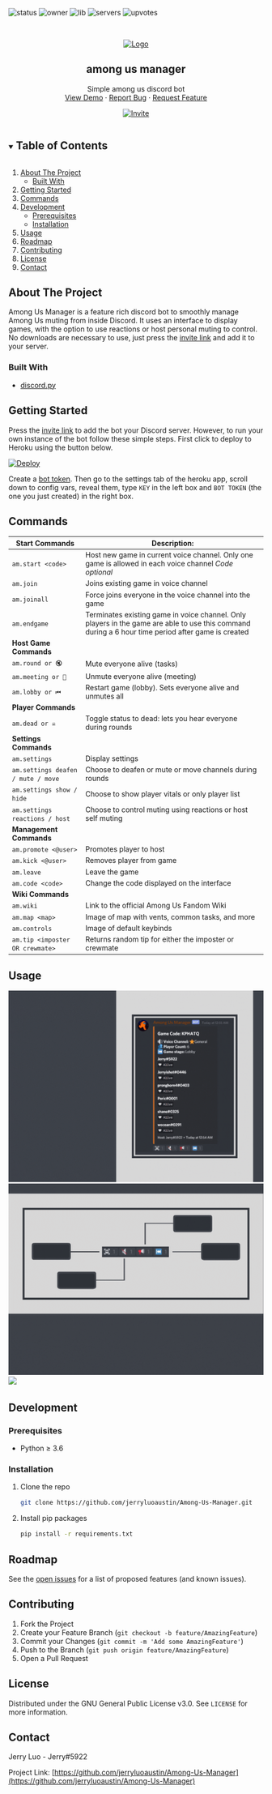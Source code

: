 ![status](https://top.gg/api/widget/status/756743033181044827.svg)
![owner](https://top.gg/api/widget/owner/756743033181044827.svg)
![lib](https://top.gg/api/widget/lib/756743033181044827.svg)
![servers](https://top.gg/api/widget/servers/756743033181044827.svg) ![upvotes](https://top.gg/api/widget/upvotes/756743033181044827.svg)



<!-- PROJECT LOGO -->
<br />
<p align="center">
  <a href="https://github.com/jerryluoaustin/Among-Us-Manager">
    <img src="https://i.imgur.com/K6V81tr.png" alt="Logo" width="80" height="80">
  </a>


  <h2 align="center">among us manager</h2>

  <p align="center">
    Simple among us discord bot
    <br />
    <a href="https://github.com/jerryluoaustin/Among-Us-Manager/blob/master/demos/slide3.gif">View Demo</a>
    ·
    <a href="https://github.com/jerryluoaustin/Among-Us-Manager/issues">Report Bug</a>
    ·
    <a href="https://github.com/jerryluoaustin/Among-Us-Manager/issues">Request Feature</a>
  </p>
  <p align="center">
  <a href="https://discord.com/oauth2/authorize?client_id=756743033181044827&permissions=12787776&scope=bot">
    <img src="https://i.imgur.com/zkYVDa9.png" alt="Invite" width="130" height="">
  </a>
</p>



<!-- TABLE OF CONTENTS -->
<details open="open">
  <summary><h2 style="display: inline-block">Table of Contents</h2></summary>
  <ol>
    <li>
      <a href="#about-the-project">About The Project</a>
      <ul>
        <li><a href="#built-with">Built With</a></li>
      </ul>
    </li>
    <li><a href="#getting-started">Getting Started</a></li>
    <li><a href="#commands">Commands</a></li>
    <li>
      <a href="#development">Development</a>
      <ul>
        <li><a href="#prerequisites">Prerequisites</a></li>
        <li><a href="#installation">Installation</a></li>
      </ul>
    </li>
    <li><a href="#usage">Usage</a></li>
    <li><a href="#roadmap">Roadmap</a></li>
    <li><a href="#contributing">Contributing</a></li>
    <li><a href="#license">License</a></li>
    <li><a href="#contact">Contact</a></li>
  </ol>
</details>



<!-- ABOUT THE PROJECT -->
## About The Project

Among Us Manager is a feature rich discord bot to smoothly manage Among Us muting from inside Discord. It uses an interface to display games, with the option to use reactions or host personal muting to control. No downloads are necessary to use, just press the [invite link](https://discord.com/oauth2/authorize?client_id=756743033181044827&permissions=12787776&scope=bot) and add it to your server.

### Built With

* [discord.py](https://github.com/Rapptz/discord.py)

<!-- GETTING STARTED -->
## Getting Started

Press the [invite link](https://discord.com/oauth2/authorize?client_id=756743033181044827&permissions=12787776&scope=bot) to add the bot your Discord server. However, to run your own instance of the bot follow these simple steps. First click to deploy to Heroku using the button below.

[![Deploy](https://www.herokucdn.com/deploy/button.svg)](https://heroku.com/deploy?template=https://github.com/jerryluoaustin/Among-Us-Manager)

Create a [bot token](https://github.com/reactiflux/discord-irc/wiki/Creating-a-discord-bot-&-getting-a-token). Then go to the settings tab of the heroku app, scroll down to config vars, reveal them, type `KEY` in the left box and `BOT TOKEN` (the one you just created) in the right box.

## Commands
Start Commands | Description:
--------|---------
`am.start <code>` | Host new game in current voice channel. Only one game is allowed in each voice channel *Code optional*
`am.join` | Joins existing game in voice channel
`am.joinall` | Force joins everyone in the voice channel into the game
`am.endgame` | Terminates existing game in voice channel. Only players in the game are able to use this command during a 6 hour time period after game is created
**Host Game Commands** |
`am.round or 🔇` | Mute everyone alive (tasks)
`am.meeting or 📢` | Unmute everyone alive (meeting)
`am.lobby or ⏮` | Restart game (lobby). Sets everyone alive and unmutes all
**Player Commands** |
`am.dead or ☠` | Toggle status to dead: lets you hear everyone during rounds
**Settings Commands** |
`am.settings` | Display settings
`am.settings deafen / mute / move` | Choose to deafen or mute or move channels during rounds
`am.settings show / hide` | Choose to show player vitals or only player list
`am.settings reactions / host` | Choose to control muting using reactions or host self muting
**Management Commands** |
`am.promote <@user>` | Promotes player to host
`am.kick <@user>` | Removes player from game
`am.leave` | Leave the game
`am.code <code>` | Change the code displayed on the interface
**Wiki Commands** |
`am.wiki` | Link to the official Among Us Fandom Wiki
`am.map <map>` | Image of map with vents, common tasks, and more
`am.controls` | Image of default keybinds
`am.tip <imposter OR crewmate>` | Returns random tip for either the imposter or crewmate

<!-- USAGE EXAMPLES -->
## Usage
<img src='./demos/slide1.gif'>
<img src='./demos/slide2.gif'>
<img src='./demos/slide3.gif'>

## Development

### Prerequisites

* Python ≥ 3.6

### Installation

1. Clone the repo
   ```sh
   git clone https://github.com/jerryluoaustin/Among-Us-Manager.git
   ```
2. Install pip packages
   ```sh
   pip install -r requirements.txt
   ```

<!-- ROADMAP -->
## Roadmap

See the [open issues](https://github.com/github_username/repo_name/issues) for a list of proposed features (and known issues).



<!-- CONTRIBUTING -->
## Contributing

1. Fork the Project
2. Create your Feature Branch (`git checkout -b feature/AmazingFeature`)
3. Commit your Changes (`git commit -m 'Add some AmazingFeature'`)
4. Push to the Branch (`git push origin feature/AmazingFeature`)
5. Open a Pull Request

<!-- LICENSE -->
## License

Distributed under the GNU General Public License v3.0. See `LICENSE` for more information.



<!-- CONTACT -->
## Contact

Jerry Luo - Jerry#5922

Project Link: [https://github.com/jerryluoaustin/Among-Us-Manager](https://github.com/jerryluoaustin/Among-Us-Manager)
